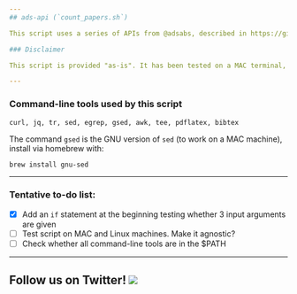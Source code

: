 ```yaml
---
## ads-api (`count_papers.sh`)

This script uses a series of APIs from @adsabs, described in https://github.com/adsabs/adsabs-dev-api.

### Disclaimer 

This script is provided "as-is". It has been tested on a MAC terminal, so if you are on a Linux machine there are some adjustments to be made. One of the items in the to-do list (see below) is to make this script *OS agnostic*.

---
```

### Command-line tools used by this script

    curl, jq, tr, sed, egrep, gsed, awk, tee, pdflatex, bibtex

The command `gsed` is the GNU version of `sed` (to work on a MAC machine), install via homebrew with:

    brew install gnu-sed

---
### Tentative to-do list:

- [x] Add an `if` statement at the beginning testing whether 3 input arguments are given
- [ ] Test script on MAC and Linux machines. Make it agnostic?
- [ ] Check whether all command-line tools are in the $PATH

---
Follow us on Twitter! <a href="https://twitter.com/usngo" target="_blank"><img src="https://badgen.net/twitter/follow/usngo"></a>
---
